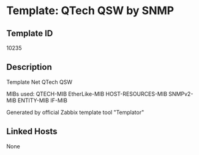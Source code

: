 # Template: QTech QSW by SNMP

## Template ID
10235

## Description
Template Net QTech QSW

MIBs used:
QTECH-MIB
EtherLike-MIB
HOST-RESOURCES-MIB
SNMPv2-MIB
ENTITY-MIB
IF-MIB

Generated by official Zabbix template tool "Templator"

## Linked Hosts
None

